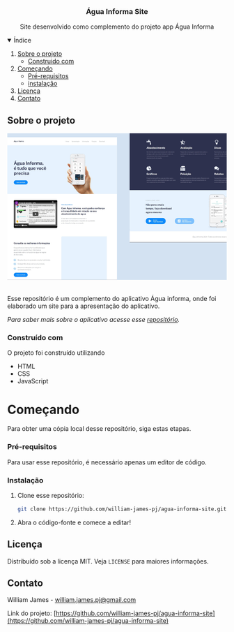 <br />
<p align="center">

  <h3 align="center">Água Informa Site</h3>

  <p align="center">
    Site desenvolvido como complemento do projeto app Água Informa
  </p>
</p>

<details open="open">
  <summary>Índice</summary>
  <ol>
    <li>
      <a href="#sobre-o-projeto">Sobre o projeto</a>
      <ul>
        <li><a href="#construido-com">Construido com</a></li>
      </ul>
    </li>
    <li>
      <a href="#começando">Começando</a>
      <ul>
        <li><a href="#pre-requisitos">Pré-requisitos</a></li>
        <li><a href="#instalação">instalação</a></li>
      </ul>
    </li>
    <li><a href="#licença">Licença</a></li>
    <li><a href="#contato">Contato</a></li>
  </ol>
</details>

## Sobre o projeto

![AguaInforma-screenshot](https://github.com/william-james-pj/agua-informa-site/blob/master/imgReadme/img.png?raw=true)

<br />
Esse repositório é um complemento do aplicativo Água informa, onde foi elaborado um site para a apresentação do aplicativo.

_Para saber mais sobre o aplicativo acesse esse [repositório](https://github.com/william-james-pj/agua-informa-app)._

### Construído com

O projeto foi construído utilizando
* HTML
* CSS
* JavaScript

# Começando

Para obter uma cópia local desse repositório, siga estas etapas.

### Pré-requisitos

Para usar esse repositório, é necessário apenas um editor de código.

### Instalação

1. Clone esse repositório:
   ```sh
   git clone https://github.com/william-james-pj/agua-informa-site.git
   ```
2. Abra o código-fonte e comece a editar!

## Licença

Distribuído sob a licença MIT. Veja `LICENSE` para maiores informações.

## Contato

William James - william.james.pj@gmail.com

Link do projeto: [https://github.com/william-james-pj/agua-informa-site](https://github.com/william-james-pj/agua-informa-site)
